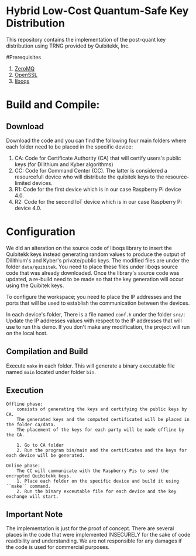# Hybrid Low-Cost Quantum-Safe Key Distribution

This repository contains the implementation of the post-quant key distribution using TRNG provided by Quibitekk, Inc.


#Prerequisites
1. [ZeroMQ](https://github.com/zeromq/libzmq)
2. [OpenSSL](https://www.openssl.org/)
3. [liboqs](https://github.com/open-quantum-safe/liboqs)


# Build and Compile:

## Download
Download the code and you can find the following four main folders where each folder need to be placed in the specific device:

1. CA: Code for Certificate Authority (CA) that will certify users's public keys (for Dilithium and Kyber algorithms)
2. CC: Code for Command Center (CC). The latter is considered a resourcefull device who will distribute the quibitek keys to the 
resource-limited devices.
3. R1: Code for the first device which is in our case Raspberry Pi device 4.0.
4. R2: Code for the second IoT device which is in our case Raspberry Pi device 4.0.


# Configuration
We did an alteration on the source code of liboqs library to insert the Quibitekk keys instead generating random values to produce the output
of Dilithium's and Kyber's private/public keys.
The modified files are under the folder ``data/quibitek``.
You need to place these files under liboqs source code that was already downloaded.
Once the library's source code was updated, a re-build need to be made so that the key generation will occur using the Quibitek keys.



To configure the workspace; you need to place the IP addresses and the ports that will be used to establish the communication between the 
devices.

In each device's folder,
There is a file named ``conf.h`` under the folder ``src/``:
Update the IP addresses values with respect to the IP addresses that will use to run this demo.
If you don't make any modification, the project will run on the local host.


## Compilation and Build
Execute ``make`` in each folder. This will generate a binary executable file named ``main`` 
located under folder ``bin``.


## Execution
    Offline phase:
        consists of generating the keys and certifying the public keys by CA.
        The generated keys and the computed certificated will be placed in the folder ca/data.
        The placement of the keys for each party will be made offline by the CA.

        1. Go to CA folder
        2. Run the program bin/main and the certificates and the keys for each device will be generated.

    Online phase:
        The CC will communicate with the Raspberry Pis to send the encrypted Quibitekk keys.
        1. Place each folder on the specific device and build it using ``make`` command.
        2. Run the binary exceutable file for each device and the key exchange will start.


## Important Note 
The implementation is just for the proof of concept. There are several places in the code that were implemented INSECURELY for the 
sake of code readibility and understanding. We are not responsible for any damages if the code is used for commercial purposes.
